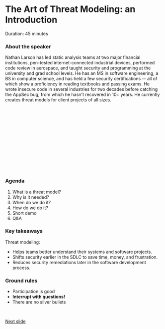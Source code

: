 # The Art of Threat Modeling: an Introduction
Duration: 45 minutes

### About the speaker

Nathan Larson has led static analysis teams at two major financial institutions, pen-tested internet-connected industrial devices, performed code review in aerospace, and taught security and programming at the university and grad school levels. He has an MS in software engineering, a BS in computer science, and has held a few security certifications -- all of which show a proficiency in reading textbooks and passing exams. He wrote insecure code in several industries for two decades before catching the AppSec bug, from which he hasn't recovered in 10+ years. He currently creates threat models for client projects of all sizes.

<br /><br /><br /><br /><br /><br /><br /><br /><br /><br /><br /><br />

### Agenda

1. What is a threat model?
2. Why is it needed?
3. When do we do it?
4. How do we do it?
5. Short demo
6. Q&A

### Key takeaways
Threat modeling:
* Helps teams better understand their systems and software projects.
* Shifts security earlier in the SDLC to save time, money, and frustration.
* Reduces security remediations later in the software development process.

### Ground rules
* Participation is good
* **Interrupt with questions!**
* There are no silver bullets

<br />

[Next slide](talk_threat_model_what.md)

